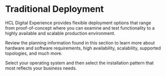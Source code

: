 # Traditional Deployment

HCL Digital Experience provides flexible deployment options that range from proof-of-concept where you can examine and test functionality to a highly available and scalable production environment. 

Review the planning information found in this section to learn more about hardware and software requirements, high availability, scalability, supported topologies, and much more. 

Select your operating system and then select the installation pattern that most reflects your business needs.

